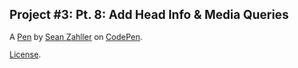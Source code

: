 Project #3: Pt. 8: Add Head Info & Media Queries
------------------------------------------------


A [Pen](https://codepen.io/SeanZahller/pen/JjbVbXZ) by [Sean Zahller](https://codepen.io/SeanZahller) on [CodePen](https://codepen.io).

[License](https://codepen.io/SeanZahller/pen/JjbVbXZ/license).